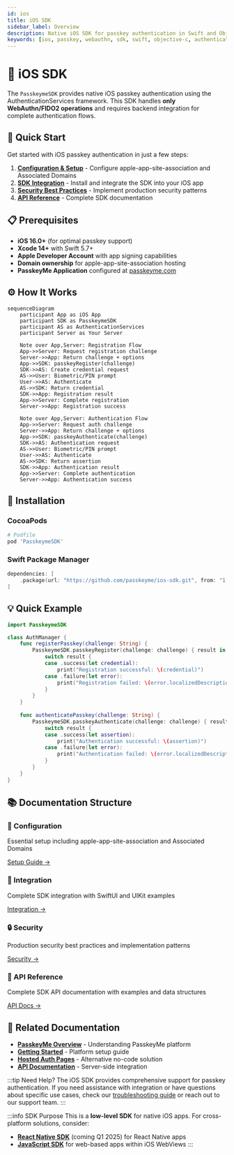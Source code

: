 ```yaml
---
id: ios
title: iOS SDK
sidebar_label: Overview
description: Native iOS SDK for passkey authentication in Swift and Objective-C apps
keywords: [ios, passkey, webauthn, sdk, swift, objective-c, authenticationservices]
---
```


# 📱 **iOS SDK**

The `PasskeymeSDK` provides native iOS passkey authentication using the AuthenticationServices framework. This SDK handles **only WebAuthn/FIDO2 operations** and requires backend integration for complete authentication flows.

## **🚀 Quick Start**

Get started with iOS passkey authentication in just a few steps:

1. **[Configuration & Setup](/docs/sdks/ios/configuration)** - Configure apple-app-site-association and Associated Domains
2. **[SDK Integration](/docs/sdks/ios/integration)** - Install and integrate the SDK into your iOS app
3. **[Security Best Practices](/docs/sdks/ios/security)** - Implement production security patterns
4. **[API Reference](/docs/sdks/ios/api-reference)** - Complete SDK documentation

## **📋 Prerequisites**

- **iOS 16.0+** (for optimal passkey support)
- **Xcode 14+** with Swift 5.7+
- **Apple Developer Account** with app signing capabilities
- **Domain ownership** for apple-app-site-association hosting
- **PasskeyMe Application** configured at [passkeyme.com](https://passkeyme.com)

## **⚙️ How It Works**

```mermaid
sequenceDiagram
    participant App as iOS App
    participant SDK as PasskeymeSDK
    participant AS as AuthenticationServices
    participant Server as Your Server
    
    Note over App,Server: Registration Flow
    App->>Server: Request registration challenge
    Server->>App: Return challenge + options
    App->>SDK: passkeyRegister(challenge)
    SDK->>AS: Create credential request
    AS->>User: Biometric/PIN prompt
    User->>AS: Authenticate
    AS->>SDK: Return credential
    SDK->>App: Registration result
    App->>Server: Complete registration
    Server->>App: Registration success
    
    Note over App,Server: Authentication Flow
    App->>Server: Request auth challenge
    Server->>App: Return challenge + options
    App->>SDK: passkeyAuthenticate(challenge)
    SDK->>AS: Authentication request
    AS->>User: Biometric/PIN prompt
    User->>AS: Authenticate
    AS->>SDK: Return assertion
    SDK->>App: Authentication result
    App->>Server: Complete authentication
    Server->>App: Authentication success
```

## **🔧 Installation**

### **CocoaPods**
```ruby
# Podfile
pod 'PasskeymeSDK'
```

### **Swift Package Manager**
```swift
dependencies: [
    .package(url: "https://github.com/passkeyme/ios-sdk.git", from: "1.0.0")
]
```

## **💡 Quick Example**

```swift
import PasskeymeSDK

class AuthManager {
    func registerPasskey(challenge: String) {
        PasskeymeSDK.passkeyRegister(challenge: challenge) { result in
            switch result {
            case .success(let credential):
                print("Registration successful: \(credential)")
            case .failure(let error):
                print("Registration failed: \(error.localizedDescription)")
            }
        }
    }
    
    func authenticatePasskey(challenge: String) {
        PasskeymeSDK.passkeyAuthenticate(challenge: challenge) { result in
            switch result {
            case .success(let assertion):
                print("Authentication successful: \(assertion)")
            case .failure(let error):
                print("Authentication failed: \(error.localizedDescription)")
            }
        }
    }
}
```

## **📚 Documentation Structure**

<div style={{display: 'grid', gridTemplateColumns: 'repeat(auto-fit, minmax(250px, 1fr))', gap: '1rem', marginTop: '2rem'}}>

<div style={{border: '1px solid var(--ifm-color-emphasis-300)', borderRadius: '8px', padding: '1rem'}}>
  <h3>🔧 Configuration</h3>
  <p>Essential setup including apple-app-site-association and Associated Domains</p>
  <a href="/docs/sdks/ios/configuration" className="button button--primary">Setup Guide →</a>
</div>

<div style={{border: '1px solid var(--ifm-color-emphasis-300)', borderRadius: '8px', padding: '1rem'}}>
  <h3>📱 Integration</h3>
  <p>Complete SDK integration with SwiftUI and UIKit examples</p>
  <a href="/docs/sdks/ios/integration" className="button button--primary">Integration →</a>
</div>

<div style={{border: '1px solid var(--ifm-color-emphasis-300)', borderRadius: '8px', padding: '1rem'}}>
  <h3>🔒 Security</h3>
  <p>Production security best practices and implementation patterns</p>
  <a href="/docs/sdks/ios/security" className="button button--primary">Security →</a>
</div>

<div style={{border: '1px solid var(--ifm-color-emphasis-300)', borderRadius: '8px', padding: '1rem'}}>
  <h3>📖 API Reference</h3>
  <p>Complete SDK API documentation with examples and data structures</p>
  <a href="/docs/sdks/ios/api-reference" className="button button--primary">API Docs →</a>
</div>

</div>

## **🔗 Related Documentation**

- **[PasskeyMe Overview](/docs/getting-started/concepts)** - Understanding PasskeyMe platform
- **[Getting Started](/docs/getting-started/quick-start)** - Platform setup guide
- **[Hosted Auth Pages](/docs/getting-started/hosted-auth)** - Alternative no-code solution
- **[API Documentation](/docs/api/api-overview)** - Server-side integration

:::tip Need Help?
The iOS SDK provides comprehensive support for passkey authentication. If you need assistance with integration or have questions about specific use cases, check our [troubleshooting guide](/docs/troubleshooting/common-issues) or reach out to our support team.
:::

:::info SDK Purpose
This is a **low-level SDK** for native iOS apps. For cross-platform solutions, consider:
- **[React Native SDK](/docs/getting-started/framework-comparison)** (coming Q1 2025) for React Native apps
- **[JavaScript SDK](/docs/sdks/javascript)** for web-based apps within iOS WebViews
:::
